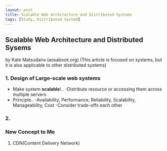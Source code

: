```yaml
---
layout: post
title: Scalable Web Architecture and Distributed Systems
tags: [Study, Distributed System]
---
```


## Scalable Web Architecture and Distributed Sysems
by Kate Matsudaira (aosabook.org)
(This article is focused on systems, but it is also applicable to other distributed systems)

### 1. Design of Large-scale web systems
* Make system **scalable**!..
	-Distribute resource or accessing them across multiple servers
* Principle..
	-Availability, Performance, Reliability, Scalability, Manageability, Cost
	-Consider trade-offs each other

### 2. 




### New Concept to Me
1. CDN(Content Delivery Network)

